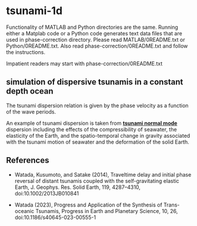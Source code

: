 # tsunami-1d
Functionality of MATLAB and Python directories are the same.
Running either a Matplab code or a Python code generates text data files that are used in phase-correction directory.
Please read MATLAB/0README.txt or Python/0README.txt. Also read phase-correction/0README.txt and follow the instructions.

Impatient readers may start with phase-correction/0README.txt

## simulation of dispersive tsunamis in a constant depth ocean

The tsunami dispersion relation is given by the phase velocity as a function of the wave periods.

An example of tsunami dispersion is taken from [**tsunami normal mode**](https://github.com/WatadaShingo/mode-tsunami)
dispersion including the effects of the compressibility of seawater, the elasticity of the Earth, and the
spatio-temporal change in gravity associated with the tsunami motion of seawater and the deformation of the solid Earth.


## References
* Watada, Kusumoto, and Satake (2014), Traveltime delay and initial phase 
	reversal of distant tsunamis coupled with the self-gravitating elastic 
	Earth, J. Geophys. Res. Solid Earth, 119, 4287–4310, doi:10.1002/2013JB010841

* Watada (2023), Progress and Application of the Synthesis of Trans-oceanic Tsunamis, 
         Progress in Earth and Planetary Science, 10, 26, doi:10.1186/s40645-023-00555-1
  
